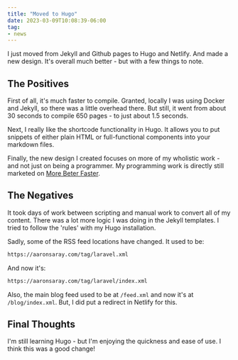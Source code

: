 ```yaml
---
title: "Moved to Hugo"
date: 2023-03-09T10:08:39-06:00
tag:
- news
---
```

I just moved from Jekyll and Github pages to Hugo and Netlify.  And made a new design.  It's overall much better - but with a few things to note.

<!--more-->

## The Positives

First of all, it's much faster to compile.  Granted, locally I was using Docker and Jekyll, so there was a little overhead there.  But still,
it went from about 30 seconds to compile 650 pages - to just about 1.5 seconds.  

Next, I really like the shortcode functionality in Hugo. It allows you to put snippets of either plain HTML or full-functional components into your markdown files.

Finally, the new design I created focuses on more of my wholistic work - and not just on being a programmer.  My programming work is directly still marketed on [More Beter Faster](https://morebetterfaster.io).

## The Negatives

It took days of work between scripting and manual work to convert all of my content.  There was a lot more logic I was doing in the Jekyll templates. I tried to follow the 'rules' with my Hugo installation.

Sadly, some of the RSS feed locations have changed.  It used to be:

```txt
https://aaronsaray.com/tag/laravel.xml
```

And now it's:
```txt
https://aaronsaray.com/tag/laravel/index.xml
```

Also, the main blog feed used to be at `/feed.xml` and now it's at `/blog/index.xml`.  But, I did put a redirect in Netlify for this.

## Final Thoughts

I'm still learning Hugo - but I'm enjoying the quickness and ease of use.  I think this was a good change!